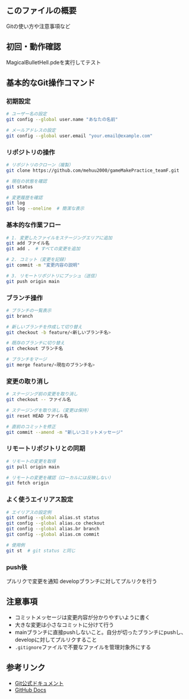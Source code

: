 ## このファイルの概要
Gitの使い方や注意事項など

## 初回・動作確認
MagicalBulletHell.pdeを実行してテスト

## 基本的なGit操作コマンド

### 初期設定
```bash
# ユーザー名の設定
git config --global user.name "あなたの名前"

# メールアドレスの設定
git config --global user.email "your.email@example.com"
```

### リポジトリの操作
```bash
# リポジトリのクローン（複製）
git clone https://github.com/mehuu2000/gameMakePractice_teamF.git

# 現在の状態を確認
git status

# 変更履歴を確認
git log
git log --oneline  # 簡潔な表示
```

### 基本的な作業フロー
```bash
# 1. 変更したファイルをステージングエリアに追加
git add ファイル名
git add .  # すべての変更を追加

# 2. コミット（変更を記録）
git commit -m "変更内容の説明"

# 3. リモートリポジトリにプッシュ（送信）
git push origin main
```

### ブランチ操作
```bash
# ブランチの一覧表示
git branch

# 新しいブランチを作成して切り替え
git checkout -b feature/<新しいブランチ名>

# 既存のブランチに切り替え
git checkout ブランチ名

# ブランチをマージ
git merge feature/<現在のブランチ名>
```

### 変更の取り消し
```bash
# ステージング前の変更を取り消し
git checkout -- ファイル名

# ステージングを取り消し（変更は保持）
git reset HEAD ファイル名

# 直前のコミットを修正
git commit --amend -m "新しいコミットメッセージ"
```

### リモートリポジトリとの同期
```bash
# リモートの変更を取得
git pull origin main

# リモートの変更を確認（ローカルには反映しない）
git fetch origin
```

### よく使うエイリアス設定
```bash
# エイリアスの設定例
git config --global alias.st status
git config --global alias.co checkout
git config --global alias.br branch
git config --global alias.cm commit

# 使用例
git st  # git status と同じ
```

### push後
プルリクで変更を通知
developブランチに対してプルリクを行う

## 注意事項
- コミットメッセージは変更内容が分かりやすいように書く
- 大きな変更は小さなコミットに分けて行う
- mainブランチに直接pushしないこと。自分が切ったブランチにpushし、developに対してプルリクすること
- `.gitignore`ファイルで不要なファイルを管理対象外にする

## 参考リンク
- [Git公式ドキュメント](https://git-scm.com/doc)
- [GitHub Docs](https://docs.github.com/ja)
